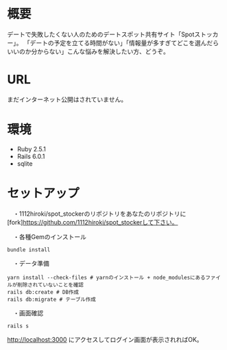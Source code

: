 # 概要
デートで失敗したくない人のためのデートスポット共有サイト「Spotストッカー」。
「デートの予定を立てる時間がない」「情報量が多すぎてどこを選んだらいいのか分からない」こんな悩みを解決したい方、どうぞ。


# URL
まだインターネット公開はされていません。

# 環境
* Ruby 2.5.1
* Rails 6.0.1
* sqlite

# セットアップ
　・1112hiroki/spot_stockerのリポジトリをあなたのリポジトリに[fork]https://github.com/1112hiroki/spot_stockerして下さい。

　・各種Gemのインストール
```
bundle install
```

　・データ準備
```
yarn install --check-files # yarnのインストール + node_modulesにあるファイルが削除されていないことを確認
rails db:create # DB作成
rails db:migrate # テーブル作成
```

　・画面確認
```
rails s
```
[http://localhost:3000](http://localhost:3000) にアクセスしてログイン画面が表示されればOK。
